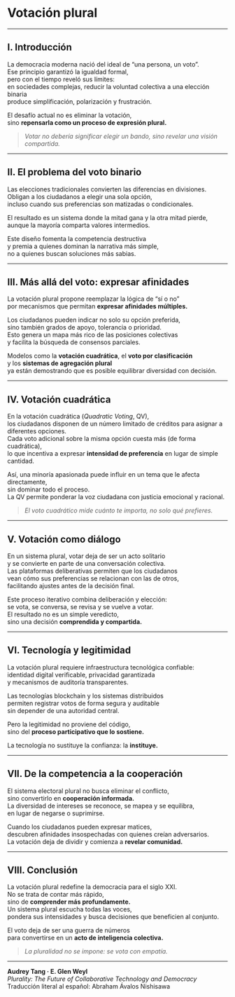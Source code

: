 # Votación plural

---

## I. Introducción

La democracia moderna nació del ideal de “una persona, un voto”.  
Ese principio garantizó la igualdad formal,  
pero con el tiempo reveló sus límites:  
en sociedades complejas, reducir la voluntad colectiva a una elección binaria  
produce simplificación, polarización y frustración.

El desafío actual no es eliminar la votación,  
sino **repensarla como un proceso de expresión plural.**

> *Votar no debería significar elegir un bando, sino revelar una visión compartida.*

---

## II. El problema del voto binario

Las elecciones tradicionales convierten las diferencias en divisiones.  
Obligan a los ciudadanos a elegir una sola opción,  
incluso cuando sus preferencias son matizadas o condicionales.  

El resultado es un sistema donde la mitad gana y la otra mitad pierde,  
aunque la mayoría comparta valores intermedios.

Este diseño fomenta la competencia destructiva  
y premia a quienes dominan la narrativa más simple,  
no a quienes buscan soluciones más sabias.

---

## III. Más allá del voto: expresar afinidades

La votación plural propone reemplazar la lógica de “sí o no”  
por mecanismos que permitan **expresar afinidades múltiples.**

Los ciudadanos pueden indicar no solo su opción preferida,  
sino también grados de apoyo, tolerancia o prioridad.  
Esto genera un mapa más rico de las posiciones colectivas  
y facilita la búsqueda de consensos parciales.

Modelos como la **votación cuadrática**, el **voto por clasificación**  
y los **sistemas de agregación plural**  
ya están demostrando que es posible equilibrar diversidad con decisión.

---

## IV. Votación cuadrática

En la votación cuadrática (*Quadratic Voting*, QV),  
los ciudadanos disponen de un número limitado de créditos para asignar a diferentes opciones.  
Cada voto adicional sobre la misma opción cuesta más (de forma cuadrática),  
lo que incentiva a expresar **intensidad de preferencia** en lugar de simple cantidad.

Así, una minoría apasionada puede influir en un tema que le afecta directamente,  
sin dominar todo el proceso.  
La QV permite ponderar la voz ciudadana con justicia emocional y racional.

> *El voto cuadrático mide cuánto te importa, no solo qué prefieres.*

---

## V. Votación como diálogo

En un sistema plural, votar deja de ser un acto solitario  
y se convierte en parte de una conversación colectiva.  
Las plataformas deliberativas permiten que los ciudadanos  
vean cómo sus preferencias se relacionan con las de otros,  
facilitando ajustes antes de la decisión final.

Este proceso iterativo combina deliberación y elección:  
se vota, se conversa, se revisa y se vuelve a votar.  
El resultado no es un simple veredicto,  
sino una decisión **comprendida y compartida.**

---

## VI. Tecnología y legitimidad

La votación plural requiere infraestructura tecnológica confiable:  
identidad digital verificable, privacidad garantizada  
y mecanismos de auditoría transparentes.  

Las tecnologías blockchain y los sistemas distribuidos  
permiten registrar votos de forma segura y auditable  
sin depender de una autoridad central.

Pero la legitimidad no proviene del código,  
sino del **proceso participativo que lo sostiene.**

La tecnología no sustituye la confianza: la **instituye.**

---

## VII. De la competencia a la cooperación

El sistema electoral plural no busca eliminar el conflicto,  
sino convertirlo en **cooperación informada.**  
La diversidad de intereses se reconoce, se mapea y se equilibra,  
en lugar de negarse o suprimirse.

Cuando los ciudadanos pueden expresar matices,  
descubren afinidades insospechadas con quienes creían adversarios.  
La votación deja de dividir y comienza a **revelar comunidad.**

---

## VIII. Conclusión

La votación plural redefine la democracia para el siglo XXI.  
No se trata de contar más rápido,  
sino de **comprender más profundamente.**  
Un sistema plural escucha todas las voces,  
pondera sus intensidades y busca decisiones que beneficien al conjunto.

El voto deja de ser una guerra de números  
para convertirse en un **acto de inteligencia colectiva.**

> *La pluralidad no se impone: se vota con empatía.*

---

**Audrey Tang · E. Glen Weyl**  
*Plurality: The Future of Collaborative Technology and Democracy*  
Traducción literal al español: Abraham Ávalos Nishisawa
